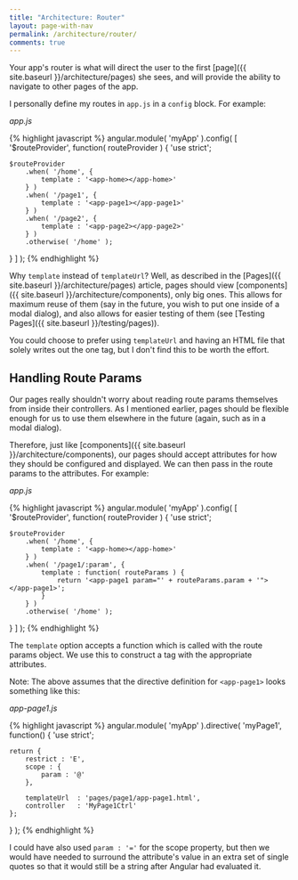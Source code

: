 ```yaml
---
title: "Architecture: Router"
layout: page-with-nav
permalink: /architecture/router/
comments: true
---
```


Your app's router is what will direct the user to the first [page]({{ site.baseurl }}/architecture/pages)
she sees, and will provide the ability to navigate to other pages of the app.

I personally define my routes in `app.js` in a `config` block. For example:

*app.js*

{% highlight javascript %}
angular.module( 'myApp' ).config( [ '$routeProvider', function( routeProvider ) {
    'use strict';
    
    $routeProvider
        .when( '/home', {
            template : '<app-home></app-home>'
        } )
        .when( '/page1', {
            template : '<app-page1></app-page1>'
        } )
        .when( '/page2', {
            template : '<app-page2></app-page2>'
        } )
        .otherwise( '/home' );
    
} ] );
{% endhighlight %}

Why `template` instead of `templateUrl`? Well, as described in the [Pages]({{ site.baseurl }}/architecture/pages)
article, pages should view [components]({{ site.baseurl }}/architecture/components), only big
ones. This allows for maximum reuse of them (say in the future, you wish to put 
one inside of a modal dialog), and also allows for easier testing of them (see 
[Testing Pages]({{ site.baseurl }}/testing/pages)).

You could choose to prefer using `templateUrl` and having an HTML file that 
solely writes out the one tag, but I don't find this to be worth the effort.


## Handling Route Params

Our pages really shouldn't worry about reading route params themselves from 
inside their controllers. As I mentioned earlier, pages should be flexible 
enough for us to use them elsewhere in the future (again, such as in a modal
dialog).

Therefore, just like [components]({{ site.baseurl }}/architecture/components), our pages should 
accept attributes for how they should be configured and displayed. We can then 
pass in the route params to the attributes. For example:

*app.js*

{% highlight javascript %}
angular.module( 'myApp' ).config( [ '$routeProvider', function( routeProvider ) {
    'use strict';
    
    $routeProvider
        .when( '/home', {
            template : '<app-home></app-home>'
        } )
        .when( '/page1/:param', {
            template : function( routeParams ) {
                return '<app-page1 param="' + routeParams.param + '"></app-page1>';
            }
        } )
        .otherwise( '/home' );
    
} ] );
{% endhighlight %}

The `template` option accepts a function which is called with the route params
object. We use this to construct a tag with the appropriate attributes.

Note: The above assumes that the directive definition for `<app-page1>` looks
something like this:
 
*app-page1.js*

{% highlight javascript %}
angular.module( 'myApp' ).directive( 'myPage1', function() {
    'use strict';
    
    return {
        restrict : 'E',
        scope : {
            param : '@'
        },
        
        templateUrl  : 'pages/page1/app-page1.html',
        controller   : 'MyPage1Ctrl'
    };

} );
{% endhighlight %}

I could have also used `param : '='` for the scope property, but then we would 
have needed to surround the attribute's value in an extra set of single quotes 
so that it would still be a string after Angular had evaluated it.
